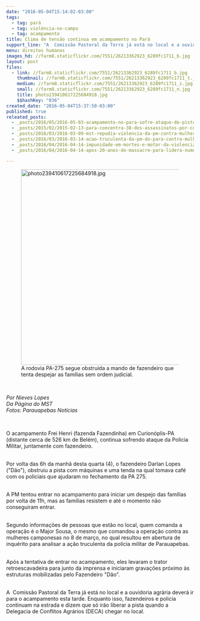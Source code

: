 ```yaml
---
date: "2016-05-04T15:14:02-03:00"
tags:
  - tag: pará
  - tag: violência-no-campo
  - tag: acampamento
title: Clima de tensão continua em acampamento no Pará
support_line: "A  Comissão Pastoral da Terra já está no local e a ouvidoria agrária deverá ir para o acampamento esta tarde. "
menu: direitos humanos
images_hd: //farm8.staticflickr.com/7551/26213362923_6289fc1711_b.jpg
layout: post
files:
  - link: //farm8.staticflickr.com/7551/26213362923_6289fc1711_b.jpg
    thumbnail: //farm8.staticflickr.com/7551/26213362923_6289fc1711_t.jpg
    medium: //farm8.staticflickr.com/7551/26213362923_6289fc1711_z.jpg
    small: //farm8.staticflickr.com/7551/26213362923_6289fc1711_n.jpg
    title: photo239410617225684918.jpg
    $$hashKey: "036"
created_date: "2016-05-04T15:37:50-03:00"
published: true
releated_posts:
  - _posts/2016/05/2016-05-03-acampamento-no-para-sofre-ataque-de-pistoleiros-e-policiais-sob-comando-de-fazendeiro.md
  - _posts/2015/02/2015-02-13-para-concentra-38-dos-assassinatos-por-conflito-de-terra-no-pais.md
  - _posts/2016/03/2016-03-09-mst-repudia-violencia-da-pm-contra-mulheres-em-frente-a-vale-de-parauapebas.md
  - _posts/2016/03/2016-03-14-acao-truculenta-da-pm-do-para-contra-mulheres-sem-terra-sera-investigada.md
  - _posts/2016/04/2016-04-14-impunidade-em-mortes-e-motor-da-violencia-no-campo.md
  - _posts/2016/04/2016-04-14-apos-20-anos-do-massacre-para-lidera-numero-de-mortes-no-campo.md

---
```

<figure class="image"><img alt="photo239410617225684918.jpg" height="525" src="//farm8.staticflickr.com/7551/26213362923_6289fc1711_b.jpg" width="700" />
<figcaption>A rodovia PA-275 segue obstru&iacute;da a mando de fazendeiro que tenta despejar as fam&iacute;lias sem ordem judicial.</figcaption>
</figure>

<p>&nbsp;</p>

<p><em>Por Nieves Lopes<br />
Da P&aacute;gina do MST<br />
Fotos: Parauapebas Not&iacute;cias</em></p>

<p>&nbsp;</p>

<p>O acampamento Frei Henri (fazenda Fazendinha) em Curion&oacute;plis-PA (distante cerca de 526 km de Bel&eacute;m), continua sofrendo ataque da Policia Militar, juntamente com fazendeiro.</p>

<p><br />
Por volta das 6h da manh&atilde; desta quarta (4), o fazendeiro Darlan Lopes (&quot;D&atilde;o&quot;), obstruiu a pista com m&aacute;quinas e uma tenda na qual tomava caf&eacute; com os policiais que ajudaram no fechamento da PA 275.</p>

<p><br />
A PM tentou entrar no acampamento para iniciar um despejo das fam&iacute;lias por volta de 11h, mas as fam&iacute;lias resistem e at&eacute; o momento n&atilde;o conseguiram entrar.</p>

<p><br />
Segundo informa&ccedil;&otilde;es de pessoas que est&atilde;o no local, quem comanda a opera&ccedil;&atilde;o &eacute; o Major Sousa, o mesmo que comandou a opera&ccedil;&atilde;o contra as mulheres camponesas no 8 de mar&ccedil;o, no qual resultou em abertura de inqu&eacute;rito para analisar a a&ccedil;&atilde;o truculenta da policia militar de Parauapebas.</p>

<p><br />
Ap&oacute;s a tentativa de entrar no acampamento, eles levaram o trator retroescavadeira para junto da imprensa e iniciaram grava&ccedil;&otilde;es pr&oacute;ximo &agrave;s estruturas mobilizadas pelo Fazendeiro &quot;D&atilde;o&quot;.</p>

<p><br />
A&nbsp; Comiss&atilde;o Pastoral da Terra j&aacute; est&aacute; no local e a ouvidoria agr&aacute;ria dever&aacute; ir para o acampamento esta tarde. Enquanto isso, fazendeiros e policia continuam na estrada e dizem que s&oacute; ir&atilde;o liberar a pista quando a Delegacia de Conflitos Agr&aacute;rios (DECA) chegar no local.</p>
